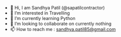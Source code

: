 - 👋 Hi, I am Sandhya Patil (@sapatilcontractor)
- 👀 I’m interested in Travelling
- 🌱 I’m currently learning Python
- 💞️ I’m looking to collaborate on currently nothing
- 📫 How to reach me : sandhya.patil85@gmail.com

<!---
sapatilcontractor/sapatilcontractor is a ✨ special ✨ repository because its `README.md` (this file) appears on your GitHub profile.
You can click the Preview link to take a look at your changes.
--->
